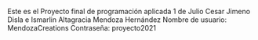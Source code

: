 
Este es el Proyecto final de programación aplicada 1 de Julio Cesar Jimeno Disla e Ismarlin Altagracia Mendoza Hernández
Nombre de usuario: MendozaCreations
Contraseña: proyecto2021
